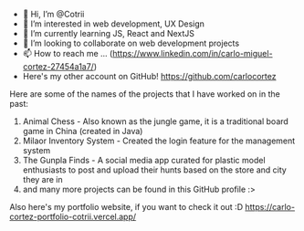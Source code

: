 - 👋 Hi, I’m @Cotrii
- 👀 I’m interested in web development, UX Design
- 🌱 I’m currently learning JS, React and NextJS
- 💞️ I’m looking to collaborate on web development projects
- 📫 How to reach me ... (https://www.linkedin.com/in/carlo-miguel-cortez-27454a1a7/)
- Here's my other account on GitHub! https://github.com/carlocortez

Here are some of the names of the projects that I have worked on in the past:
1. Animal Chess - Also known as the jungle game, it is a traditional board game in China (created in Java)
2. Milaor Inventory System - Created the login feature for the management system
3. The Gunpla Finds - A social media app curated for plastic model enthusiasts to post and upload their hunts based on the store and city they are in
4. and many more projects can be found in this GitHub profile :> 

Also here's my portfolio website, if you want to check it out :D 
https://carlo-cortez-portfolio-cotrii.vercel.app/

<!---
Cotrii/Cotrii is a ✨ special ✨ repository because its `README.md` (this file) appears on your GitHub profile.
You can click the Preview link to take a look at your changes.
--->
